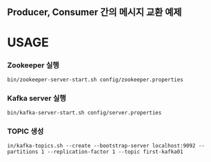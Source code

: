 

## Producer, Consumer 간의 메시지 교환 예제



# USAGE

### Zookeeper 실행
```
bin/zookeeper-server-start.sh config/zookeeper.properties
```

### Kafka server 실행
```
bin/kafka-server-start.sh config/server.properties
```


### TOPIC 생성
```
in/kafka-topics.sh --create --bootstrap-server localhost:9092 --partitions 1 --replication-factor 1 --topic first-kafka01
```

```

```

```

